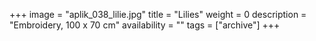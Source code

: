 +++
image = "aplik_038_lilie.jpg"
title = "Lilies"
weight = 0
description = "Embroidery, 100 x 70 cm"
availability = ""
tags = ["archive"]
+++
